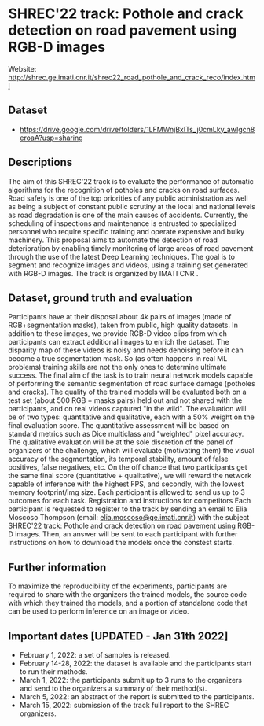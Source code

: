 # SHREC'22 track: Pothole and crack detection on road pavement using RGB-D images 

Website: http://shrec.ge.imati.cnr.it/shrec22_road_pothole_and_crack_reco/index.html

## Dataset

- https://drive.google.com/drive/folders/1LFMWnjBxITs_j0cmLky_awIgcn8eroaA?usp=sharing

## Descriptions
The aim of this SHREC'22 track is to evaluate the performance of automatic algorithms for the recognition of potholes and cracks on road surfaces. Road safety is one of the top priorities of any public administration as well as being a subject of constant public scrutiny at the local and national levels as road degradation is one of the main causes of accidents. Currently, the scheduling of inspections and maintenance is entrusted to specialized personnel who require specific training and operate expensive and bulky machinery. This proposal aims to automate the detection of road deterioration by enabling timely monitoring of large areas of road pavement through the use of the latest Deep Learning techniques. The goal is to segment and recognize images and videos, using a training set generated with RGB-D images. The track is organized by IMATI CNR .

## Dataset, ground truth and evaluation
Participants have at their disposal about 4k pairs of images (made of RGB+segmentation masks), taken from public, high quality datasets. In addition to these images, we provide RGB-D video clips from which participants can extract additional images to enrich the dataset. The disparity map of these videos is noisy and needs denoising before it can become a true segmentation mask. So (as often happens in real ML problems) training skills are not the only ones to determine ultimate success. The final aim of the task is to train neural network models capable of performing the semantic segmentation of road surface damage (potholes and cracks). The quality of the trained models will be evaluated both on a test set (about 500 RGB + masks pairs) held out and not shared with the participants, and on real videos captured "in the wild". The evaluation will be of two types: quantitative and qualitative, each with a 50% weight on the final evaluation score. The quantitative assessment will be based on standard metrics such as Dice multiclass and "weighted" pixel accuracy. The qualitative evaluation will be at the sole discretion of the panel of organizers of the challenge, which will evaluate (motivating them) the visual accuracy of the segmentation, its temporal stability, amount of false positives, false negatives, etc. On the off chance that two participants get the same final score (quantitative + qualitative), we will reward the network capable of inference with the highest FPS, and secondly, with the lowest memory footprint/img size. Each participant is allowed to send us up to 3 outcomes for each task.
Registration and instructions for competitors
Each participant is requested to register to the track by sending an email to Elia Moscoso Thompson (email: elia.moscoso@ge.imati.cnr.it) with the subject SHREC'22 track: Pothole and crack detection on road pavement using RGB-D images. Then, an answer will be sent to each participant with further instructions on how to download the models once the constest starts.

## Further information

To maximize the reproducibility of the experiments, participants are required to share with the organizers the trained models, the source code with which they trained the models, and a portion of standalone code that can be used to perform inference on an image or video.
## Important dates [UPDATED - Jan 31th 2022]

- February 1, 2022: a set of samples is released.
- February 14-28, 2022: the dataset is available and the participants start to run their methods.
- March 1, 2022: the participants submit up to 3 runs to the organizers and send to the organizers a summary of their method(s).
- March 5, 2022: an abstract of the report is submitted to the participants.
- March 15, 2022: submission of the track full report to the SHREC organizers.
